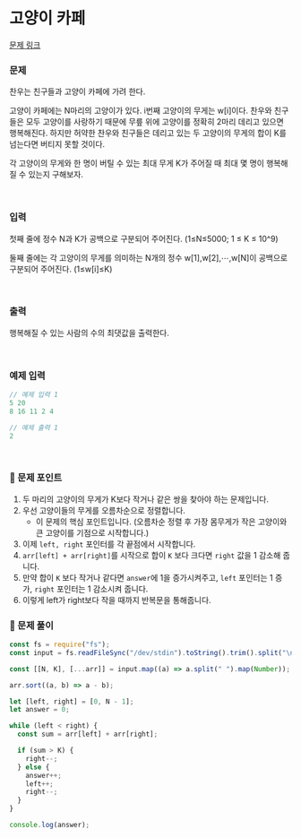 # 고양이 카페

[문제 링크](https://www.acmicpc.net/problem/28353)

### 문제

찬우는 친구들과 고양이 카페에 가려 한다.

고양이 카페에는 N마리의 고양이가 있다. i번째 고양이의 무게는 w[i]이다. 찬우와 친구들은 모두 고양이를 사랑하기 때문에 무릎 위에 고양이를 정확히 2마리 데리고 있으면 행복해진다. 하지만 허약한 찬우와 친구들은 데리고 있는 두 고양이의 무게의 합이 K를 넘는다면 버티지 못할 것이다.

각 고양이의 무게와 한 명이 버틸 수 있는 최대 무게 K가 주어질 때 최대 몇 명이 행복해질 수 있는지 구해보자.

<br/>

### 입력

첫째 줄에 정수 N과 K가 공백으로 구분되어 주어진다. (1≤N≤5000; 1 ≤ K ≤ 10^9)

둘째 줄에는 각 고양이의 무게를 의미하는 N개의 정수 w[1],w[2],⋯,w[N]이 공백으로 구분되어 주어진다. (1≤w[i]≤K)

<br/>

### 출력

행복해질 수 있는 사람의 수의 최댓값을 출력한다.

<br/>

### 예제 입력

```jsx
// 예제 입력 1
5 20
8 16 11 2 4

// 예제 출력 1
2
```

<br/>

### 📕 문제 포인트

1. 두 마리의 고양이의 무게가 K보다 작거나 같은 쌍을 찾아야 하는 문제입니다.
2. 우선 고양이들의 무게를 오름차순으로 정렬합니다.
   - 이 문제의 핵심 포인트입니다. (오름차순 정렬 후 가장 몸무게가 작은 고양이와 큰 고양이를 기점으로 시작합니다.)
3. 이제 `left, right` 포인터를 각 끝점에서 시작합니다.
4. `arr[left] + arr[right]`를 시작으로 합이 `K` 보다 크다면 `right` 값을 1 감소해 줍니다.
5. 만약 합이 `K` 보다 작거나 같다면 `answer`에 1을 증가시켜주고, `left` 포인터는 1 증가, `right` 포인터는 1 감소시켜 줍니다.
6. 이렇게 left가 right보다 작을 때까지 반복문을 통해줍니다.

### 📝 문제 풀이

```js
const fs = require("fs");
const input = fs.readFileSync("/dev/stdin").toString().trim().split("\n");

const [[N, K], [...arr]] = input.map((a) => a.split(" ").map(Number));

arr.sort((a, b) => a - b);

let [left, right] = [0, N - 1];
let answer = 0;

while (left < right) {
  const sum = arr[left] + arr[right];

  if (sum > K) {
    right--;
  } else {
    answer++;
    left++;
    right--;
  }
}

console.log(answer);
```
